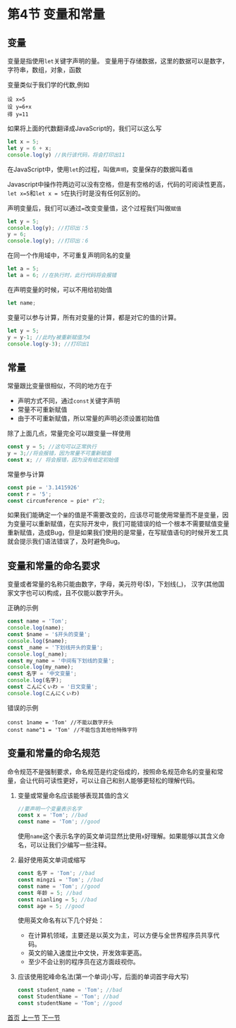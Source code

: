# 第4节 变量和常量

## 变量

变量是指使用`let`关键字声明的量。 变量用于存储数据，这里的数据可以是数字，字符串，数组，对象，函数

变量类似于我们学的代数,例如

```
设 x=5
设 y=6+x
得 y=11
```

如果将上面的代数翻译成JavaScript的，我们可以这么写

```javascript
let x = 5;
let y = 6 + x;
console.log(y) //执行该代码，将会打印出11
```

在JavaScript中，使用`let`的过程，叫做`声明`，变量保存的数据叫着`值`

Javascript中操作符两边可以没有空格，但是有空格的话，代码的可阅读性更高，`let x=5`和`let x = 5`在执行时是没有任何区别的。

声明变量后，我们可以通过`=`改变变量值，这个过程我们叫做`赋值`

```javascript
let y = 5;
console.log(y); //打印出：5
y = 6;
console.log(y); //打印出：6
```

在同一个作用域中，不可重复声明同名的变量

```javascript
let a = 5;
let a = 6; //在执行时，此行代码将会报错
```

在声明变量的时候，可以不用给初始值

```javascript
let name;
```

变量可以参与计算，所有对变量的计算，都是对它的值的计算。

```javascript
let y = 5;
y = y-1; //此时y被重新赋值为4
console.log(y-3); //打印出1
```


##  常量

常量跟比变量很相似，不同的地方在于

* 声明方式不同，通过`const`关键字声明
* 常量不可重新赋值
* 由于不可重新赋值，所以常量的声明必须设置初始值

除了上面几点，常量完全可以跟变量一样使用

```javascript
const y = 5; //这句可以正常执行
y = 3;//将会报错，因为常量不可重新赋值
const x; // 将会报错，因为没有给定初始值
```

常量参与计算

```javascript
const pie = '3.1415926'
const r = '5';
const circumference = pie* r^2;
```

如果我们能确定一个`量`的值是不需要改变的，应该尽可能使用常量而不是变量，因为变量可以重新赋值，在实际开发中，我们可能错误的给一个根本不需要赋值变量重新赋值，造成Bug，但是如果我们使用的是常量，在写赋值语句的时候开发工具就会提示我们语法错误了，及时避免Bug。


## 变量和常量的命名要求

变量或者常量的名称只能由数字，字母，美元符号($)，下划线(_)， 汉字(其他国家文字也可以)构成，且不仅能以数字开头。

正确的示例

```javascript
const name = 'Tom';
console.log(name);
const $name = '$开头的变量';
console.log($name);
const _name = '下划线开头的变量';
console.log(_name);
const my_name = '中间有下划线的变量';
console.log(my_name);
const 名字 = '中文变量';
console.log(名字);
const こんにくぃわ = '日文变量';
console.log(こんにくぃわ)
```

错误的示例

```
const 1name = 'Tom' //不能以数字开头
const name^1 = 'Tom' //不能包含其他他特殊字符
```

## 变量和常量的命名规范

命令规范不是强制要求，命名规范是约定俗成的，按照命名规范命名的变量和常量，会让代码可读性更好，可以让自己和别人能够更轻松的理解代码。

1. 变量或常量命名应该能够表现其值的含义

    ```javascript
    //要声明一个变量表示名字
    const x = 'Tom'; //bad
    const name = 'Tom'; //good
    ```
    
    使用`name`这个表示名字的英文单词显然比使用`x`好理解。如果能够以其含义命名，可以让我们少编写一些注释。
    
2. 最好使用英文单词或缩写

    ```javascript
    const 名字 = 'Tom'; //bad
    const mingzi = 'Tom'; //bad
    const name = 'Tom'; //good
    const 年龄 = 5; //bad
    const nianling = 5; //bad
    const age = 5; //good
    ```
    
    使用英文命名有以下几个好处：
    
    * 在计算机领域，主要还是以英文为主，可以方便与全世界程序员共享代码。
    * 英文的输入速度比中文快，开发效率更高。
    * 至少不会让别的程序员在这方面歧视你。
    
3. 应该使用驼峰命名法(第一个单词小写，后面的单词首字母大写)

    ```javascript
    const student_name = 'Tom'; //bad
    const StudentName = 'Tom'; //bad
    const studentName = 'Tom'; //good
    ```


[首页](../README.md) [上一节](3-语法.md) [下一节](5-数据类型.md)